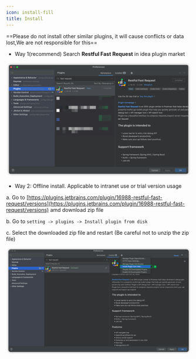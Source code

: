 ```yaml
---
icon: install-fill
title: Install
---
```


==Please do not install other similar plugins, it will cause conflicts or data lost,We are not responsible for this==

- Way 1(recommend) Search **Restful Fast Request** in idea plugin market

![download](../../.vuepress/public/img/download.png)

- Way 2: Offline install. Applicable to intranet use or trial version usage

a. Go to [https://plugins.jetbrains.com/plugin/16988-restful-fast-request/versions](https://plugins.jetbrains.com/plugin/16988-restful-fast-request/versions) amd download zip file

b. Go to `setting -> plugins -> Install plugin from disk`

c. Select the downloaded zip file and restart (Be careful not to unzip the zip file)

![installLocal](../../.vuepress/public/img/installLocal.png)
